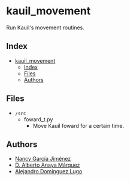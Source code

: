# kauil_movement
Run Kauil's movement routines.

## Index
- [kauil\_movement](#kauil_movement)
  - [Index](#index)
  - [Files](#files)
  - [Authors](#authors)

## Files
- `/src`
  - foward_t.py
    - Move Kauil foward for a certain time.

## Authors
- [Nancy García Jiménez](https://github.com/nansnova)
- [D. Alberto Anaya Márquez](https://github.com/A01379375) 
- [Alejandro Domínguez Lugo](https://github.com/AlDomL9)